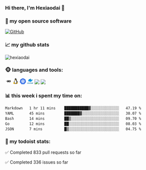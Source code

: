 ### Hi there, I'm Hexiaodai 👋

### 🎉 my open source software

[![GitHub](https://img.shields.io/github/stars/hexiaodai/fence?logo=github&labelColor=495867&color=495867)](https://github.com/hexiaodai/fence)


### 📈 my github stats

<p align="left"> <img src="https://github-readme-stats.vercel.app/api?username=hexiaodai&show_icons=true" alt="hexiaodai" />


### 🐵 languages and tools:

<code><img height="20" src="https://raw.githubusercontent.com/github/explore/80688e429a7d4ef2fca1e82350fe8e3517d3494d/topics/go/go.png"></code>
<code><img height="20" src="https://raw.githubusercontent.com/github/explore/80688e429a7d4ef2fca1e82350fe8e3517d3494d/topics/linux/linux.png"></code>
<code><img height="20" src="https://raw.githubusercontent.com/github/explore/01ea2a586e5da744792d0ccfce2f68b861f29301/topics/kubernetes/kubernetes.png"></code>
<code><img height="20" src="https://raw.githubusercontent.com/github/explore/80688e429a7d4ef2fca1e82350fe8e3517d3494d/topics/docker/docker.png"></code>
<code><img height="20" src="https://avatars.githubusercontent.com/u/23534644?s=200&v=4"></code>
<code><img height="20" src="https://avatars.githubusercontent.com/u/18700703?s=200&v=4"></code>


### 📊 this week i spent my time on:
<!--START_SECTION:waka-->

```txt
Markdown   1 hr 11 mins    ███████████▓░░░░░░░░░░░░░   47.19 %
YAML       45 mins         ███████▓░░░░░░░░░░░░░░░░░   30.07 %
Bash       14 mins         ██▒░░░░░░░░░░░░░░░░░░░░░░   09.70 %
Go         12 mins         ██░░░░░░░░░░░░░░░░░░░░░░░   08.03 %
JSON       7 mins          █▒░░░░░░░░░░░░░░░░░░░░░░░   04.75 %
```

<!--END_SECTION:waka-->


### 🚧 my todoist stats:

<!-- TODO-IST:START -->
<!-- 🌸  Completed 0 tasks today -->
✅  Completed 833 pull requests so far

✅  Completed 336 issues so far
<!-- TODO-IST:END -->
